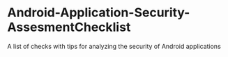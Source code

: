 # Android-Application-Security-AssesmentChecklist
A list of checks with tips for analyzing the security of Android applications

